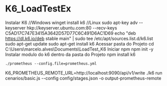 # K6_LoadTestEx
Instalar K6
//Windows
    winget install k6 
//Linux
    sudo apt-key adv --keyserver hkp://keyserver.ubuntu.com:80 --recv-keys C5AD17C747E3415A3642D57D77C6C491D6AC1D69
    echo "deb https://dl.k6.io/deb stable main" | sudo tee /etc/apt/sources.list.d/k6.list
    sudo apt-get update
    sudo apt-get install k6
Acessar pasta do Projeto
    cd C:\Users\marcelo.alves\Documents\LoadTest_K6
Iniciar npm
    npm init -y
Instalar modulo do k6 dentro da pasta do Projeto
    npm install k6

    ./prometheus --config.file=prometheus.yml

K6_PROMETHEUS_REMOTE_URL=http://localhost:9090/api/v1/write ./k6 run cenarios/basic.js --config config/stages.json -o output-prometheus-remote
